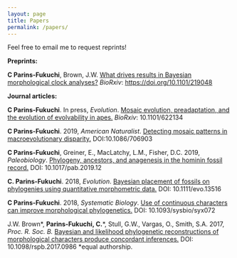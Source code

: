 ```yaml
---
layout: page
title: Papers
permalink: /papers/
---
```


Feel free to email me to request reprints!

**Preprints:**

**C Parins-Fukuchi**, Brown, J.W. [What drives results in Bayesian morphological clock analyses?](https://www.biorxiv.org/content/10.1101/219048v1.abstract) _BioRxiv_: https://doi.org/10.1101/219048

**Journal articles:**

**C Parins-Fukuchi**. In press, _Evolution_. [Mosaic evolution, preadaptation, and the evolution of evolvability in apes.](https://www.biorxiv.org/content/10.1101/622134v4) _BioRxiv_: 10.1101/622134

**C Parins-Fukuchi**. 2019, _American Naturalist_. [Detecting mosaic patterns in macroevolutionary disparity.](https://www.journals.uchicago.edu/doi/abs/10.1086/706903) DOI:10.1086/706903 

**C Parins-Fukuchi**, Greiner, E., MacLatchy, L.M., Fisher, D.C. 2019, _Paleobiology_. [Phylogeny, ancestors, and anagenesis in the hominin fossil record.](https://www.cambridge.org/core/journals/paleobiology/article/phylogeny-ancestors-and-anagenesis-in-the-hominin-fossil-record/C3FE4FE5F6F137BA142EE59A62F9D3CB) DOI: 10.1017/pab.2019.12 

**C. Parins-Fukuchi**. 2018, _Evolution_. [Bayesian placement of fossils on phylogenies using quantitative morphometric data.](https://onlinelibrary.wiley.com/doi/full/10.1111/evo.13516) DOI: 10.1111/evo.13516

**C Parins-Fukuchi**. 2018, _Systematic Biology_. [Use of continuous characters can improve morphological phylogenetics.](https://academic.oup.com/sysbio/article/67/2/328/4102005) DOI: 10.1093/sysbio/syx072

J.W. Brown\*, **Parins-Fukuchi, C.**\*, Stull, G.W., Vargas, O., Smith, S.A. 2017, _Proc. R. Soc. B._ [Bayesian and likelihood phylogenetic reconstructions of morphological characters produce concordant inferences.](https://royalsocietypublishing.org/doi/full/10.1098/rspb.2017.0986) DOI: 10.1098/rspb.2017.0986    \*equal authorship.


